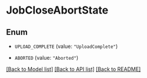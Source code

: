 # JobCloseAbortState

## Enum


* `UPLOAD_COMPLETE` (value: `"UploadComplete"`)

* `ABORTED` (value: `"Aborted"`)


[[Back to Model list]](../README.md#documentation-for-models) [[Back to API list]](../README.md#documentation-for-api-endpoints) [[Back to README]](../README.md)


